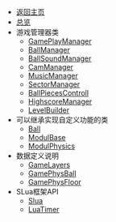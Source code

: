 ﻿* [返回主页](/LuaApi/readme.md)
* [总览](/LuaApi/game-api/readme.md)
* 游戏管理器类
  * [GamePlayManager](/LuaApi/game-api/class/GamePlayManager)
  * [BallManager](/LuaApi/game-api/class/BallManager)
  * [BallSoundManager](/LuaApi/game-api/class/BallSoundManager)
  * [CamManager](/LuaApi/game-api/class/CamManager)
  * [MusicManager](/LuaApi/game-api/class/MusicManager)
  * [SectorManager](/LuaApi/game-api/class/SectorManager)
  * [BallPiecesControll](/LuaApi/game-api/class/BallPiecesControll)
  * [HighscoreManager](/LuaApi/game-api/class/HighscoreManager)
  * [LevelBuilder](/LuaApi/game-api/class/LevelBuilder)
* 可以继承实现自定义功能的类
  * [Ball](/LuaApi/game-api/class/Ball)
  * [ModulBase](/LuaApi/game-api/class/ModulBase)
  * [ModulPhysics](/LuaApi/game-api/class/ModulPhysics)
* 数据定义说明
  * [GameLayers](/LuaApi/game-api/class/GameLayers)
  * [GamePhysBall](/LuaApi/game-api/class/GamePhysBall)
  * [GamePhysFloor](/LuaApi/game-api/class/GamePhysFloor)
* SLua框架API
  * [Slua](/LuaApi/game-api/system/Slua)
  * [LuaTimer](/LuaApi/game-api/system/LuaTimer)
